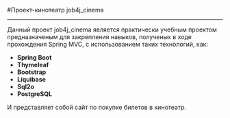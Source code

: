 #Проект-кинотеатр job4j_cinema
___
Данный проект job4j_cinema является практически учебным проектом предназначеным для закрепления навыков,
полученых в ходе прохождения Spring MVC, с использованием таких технологий, как: 
+ **Spring Boot** 
+ **Thymeleaf**
+ **Bootstrap** 
+ **Liquibase** 
+ **Sql2o** 
+ **PostgreSQL**

И представляет собой сайт по покупке билетов в кинотеатр.

